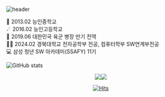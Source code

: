![header](https://capsule-render.vercel.app/api?type=venom&color=0:fbc2eb,100:a6c1ee&text=CHA%20SANG%20GON&fontColor=CC99FF&animation=blinking)

🥕 2013.02 능인중학교  
☄ 2016.02 능인고등학교  
🌈 2019.06 대한민국 육군 병장 만기 전역  
👨‍🎓  2024.02 경북대학교 전자공학부 전공, 컴퓨터학부 SW연계부전공  
💻 삼성 청년 SW 아카데미(SSAFY) 11기

![GitHub stats](https://github-readme-stats.vercel.app/api?username=CHASANGGON&show_icons=true&show&&theme=ambient_gradient)

<div align="center"> 

<img src ="http://mazassumnida.wtf/api/generate_badge?boj=yg9618"/><img src="http://mazandi.herokuapp.com/api?handle=yg9618&theme=dark"/>

[![Hits](https://hits.seeyoufarm.com/api/count/incr/badge.svg?url=https%3A%2F%2Fgithub.com%2FCHASANGGON&count_bg=%236BF8FF&title_bg=%23FFBAEF&icon=google.svg&icon_color=%23E7E7E7&title=Thank+U%21&edge_flat=false)](https://hits.seeyoufarm.com)
</div>
